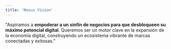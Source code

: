 ```yaml
---
title: 'Nexus Vision'
---
```


"Aspiramos a **empoderar a un sinfín de negocios para que desbloqueen su máximo potencial digital**. Queremos ser un motor clave en la expansión de la economía digital, construyendo un ecosistema vibrante de marcas conectadas y exitosas."
